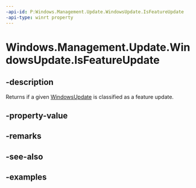 ```yaml
---
-api-id: P:Windows.Management.Update.WindowsUpdate.IsFeatureUpdate
-api-type: winrt property
---
```


# Windows.Management.Update.WindowsUpdate.IsFeatureUpdate

<!--
public bool IsFeatureUpdate { get; }
-->


## -description
Returns if a given [WindowsUpdate](./windowsupdate.md) is classified as a feature update.

## -property-value

## -remarks

## -see-also

## -examples


